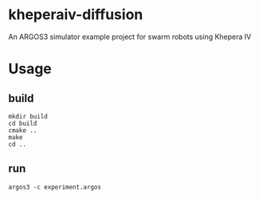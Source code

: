 # kheperaiv-diffusion
An ARGOS3 simulator example project for swarm robots using Khepera IV

# Usage
## build

```console
mkdir build
cd build
cmake ..
make
cd ..
```

## run

```console
argos3 -c experiment.argos
```